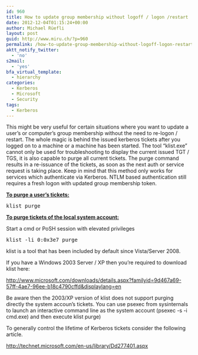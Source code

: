 ```yaml
---
id: 960
title: How to update group membership without logoff / logon /restart
date: 2012-12-04T01:15:24+00:00
author: Michael Rüefli
layout: post
guid: http://www.miru.ch/?p=960
permalink: /how-to-update-group-membership-without-logoff-logon-restart/
aktt_notify_twitter:
  - 'no'
s2mail:
  - 'yes'
bfa_virtual_template:
  - hierarchy
categories:
  - Kerberos
  - Microsoft
  - Security
tags:
  - Kerberos
---
```

This might be very useful for certain situations where you want to update a user&#8217;s or computer&#8217;s group membership without the need to re-logon / restart. The whole magic is behind the issued kerberos tickets after you logged on to a machine or a machine has been started. The tool &#8220;klist.exe&#8221; cannot only be used for troubleshooting to display the current issued TGT / TGS, it is also capable to purge all current tickets. The purge command results in a re-issuance of the tickets, as soon as the next auth or service request is taking place. Keep in mind that this method only works for services which authenticate via Kerberos. NTLM based authentication still requires a fresh logon with updated group membership token.

**<span style="text-decoration: underline;">To purge a user&#8217;s tickets:</span>**

<pre>klist purge</pre>

**<span style="text-decoration: underline;">To purge tickets of the local system account:</span>**
  
Start a cmd or PoSH session with elevated privileges

<pre>klist -li 0:0x3e7 purge</pre>

klist is a tool that has been included by default since Vista/Server 2008.

If you have a Windows 2003 Server / XP then you&#8217;re required to download klist here:
  
<http://www.microsoft.com/downloads/details.aspx?familyid=9d467a69-57ff-4ae7-96ee-b18c4790cffd&displaylang=en>

Be aware then the 2003/XP version of klist does not support purging directly the system accoun&#8217;s tickets. You can use psexec from sysinternals to launch an interactive command line as the system account (psexec -s -i cmd.exe) and then execute klist purge)

To generally control the lifetime of Kerberos tickets consider the following article.

<http://technet.microsoft.com/en-us/library/Dd277401.aspx>

&nbsp;

&nbsp;

&nbsp;